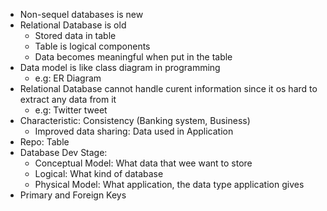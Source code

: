 - Non-sequel databases is new
- Relational Database is old
	- Stored data in table
	- Table is logical components
	- Data becomes meaningful when put in the table
- Data model is like class diagram in programming
	- e.g: ER Diagram
- Relational Database cannot handle curent information since it os hard to extract any data from it
	- e.g: Twitter tweet
- Characteristic: Consistency (Banking system, Business)
	- Improved data sharing: Data used in Application
- Repo: Table 
- Database Dev Stage:
	- Conceptual Model: What data that wee want to store
	- Logical: What kind of database
	- Physical Model: What application, the data type application gives
- Primary and Foreign Keys

